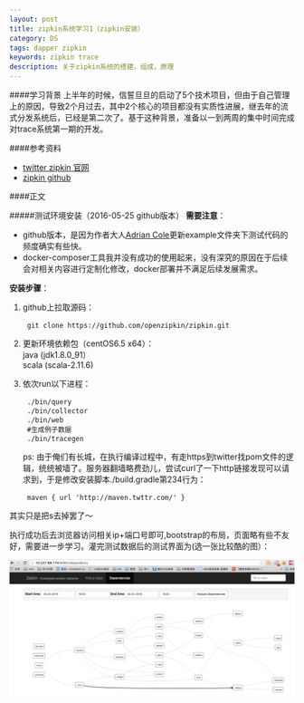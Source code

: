 ```yaml
---
layout: post
title: zipkin系统学习1（zipkin安装）
category: DS
tags: dapper zipkin
keywords: zipkin trace
description: 关于zipkin系统的搭建，组成，原理
---
```


####学习背景
上半年的时候，信誓旦旦的启动了5个技术项目，但由于自己管理上的原因，导致2个月过去，其中2个核心的项目都没有实质性进展，继去年的流式分发系统后，已经是第二次了。基于这种背景，准备以一到两周的集中时间完成对trace系统第一期的开发。

####参考资料  

- [twitter zipkin 官网](https://twitter.github.io/zipkin/index.html)
- [zipkin github](https://github.com/openzipkin/zipkin)

####正文

#####测试环境安装（2016-05-25 github版本）
**需要注意**：

- github版本，是因为作者大人[Adrian Cole](https://github.com/adriancole)更新example文件夹下测试代码的频度确实有些快。
- docker-composer工具我并没有成功的使用起来，没有深究的原因在于后续会对相关内容进行定制化修改，docker部署并不满足后续发展需求。

**安装步骤**：  

1. github上拉取源码：

		git clone https://github.com/openzipkin/zipkin.git
2. 更新环境依赖包（centOS6.5 x64）：  
		java    (jdk1.8.0_91）  
		scala   (scala-2.11.6)
3. 依次run以下进程：

		./bin/query
		./bin/collector
		./bin/web
		#生成例子数据
		./bin/tracegen
	ps: 由于俺们有长城，在执行编译过程中，有走https到twitter找pom文件的逻辑，统统被墙了。服务器翻墙略费劲儿，尝试curl了一下http链接发现可以请求到，于是修改安装脚本./build.gradle第234行为：  
	
		maven { url 'http://maven.twttr.com/' }
其实只是把s去掉罢了～

执行成功后去浏览器访问相关ip+端口号即可,bootstrap的布局，页面略有些不友好，需要进一步学习。灌完测试数据后的测试界面为(选一张比较酷的图）：

![General preferences pane](/public/img/zipkin/test1.png)






	
	
	
	
	
	
	
